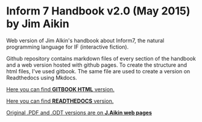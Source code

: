 # Inform 7 Handbook v2.0 (May 2015) by Jim Aikin

Web version of Jim AIkin's handbook about Inform7, the natural programming language for IF (interactive fiction).

Github repository contains markdown files of every section of the handbook and a web version hosted with github pages.
To create the structure and html files, I've used gitbook.
The same file are used to create a version on Readthedocs using Mkdocs.

[Here you can find **GITBOOK HTML** version.](https://omartek.github.io/Inform7handbook_byJimAikin/)

[Here you can find **READTHEDOCS** version.](https://inform-7-handbook.readthedocs.io/)

[Original .PDF and .ODT versions are on **J.Aikin web pages**](http://www.musicwords.net/if/i7hb.htm)
